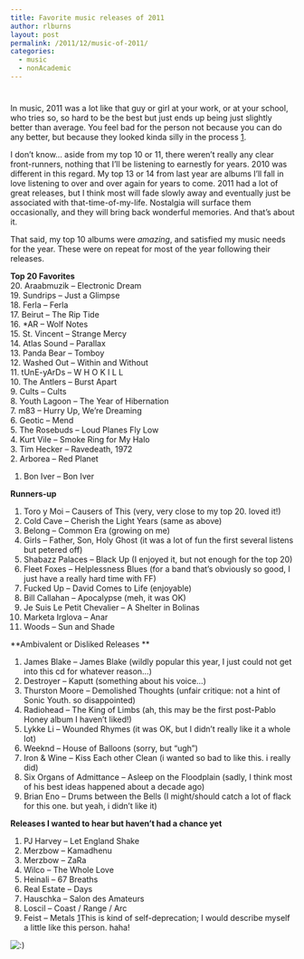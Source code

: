 ```yaml
---
title: Favorite music releases of 2011
author: rlburns
layout: post
permalink: /2011/12/music-of-2011/
categories:
  - music
  - nonAcademic
---
```

# 

In music, 2011 was a lot like that guy or girl at your work, or at your school, who tries so, so hard to be the best but just ends up being just slightly better than average. You feel bad for the person not because you can do any better, but because they looked kinda silly in the process [1]. 

I don’t know… aside from my top 10 or 11, there weren’t really any clear front-runners, nothing that I’ll be listening to earnestly for years. 2010 was different in this regard. My top 13 or 14 from last year are albums I’ll fall in love listening to over and over again for years to come. 2011 had a lot of great releases, but I think most will fade slowly away and eventually just be associated with that-time-of-my-life. Nostalgia will surface them occasionally, and they will bring back wonderful memories. And that’s about it.

That said, my top 10 albums were *amazing*, and satisfied my music needs for the year. These were on repeat for most of the year following their releases. 

**Top 20 Favorites**  
20. Araabmuzik – Electronic Dream  
19. Sundrips – Just a Glimpse  
18. Ferla – Ferla  
17. Beirut – The Rip Tide  
16. *AR – Wolf Notes  
15. St. Vincent – Strange Mercy  
14. Atlas Sound – Parallax  
13. Panda Bear – Tomboy  
12. Washed Out – Within and Without  
11. tUnE-yArDs – W H O K I L L  
10. The Antlers – Burst Apart  
9. Cults – Cults  
8. Youth Lagoon – The Year of Hibernation  
7. m83 – Hurry Up, We’re Dreaming  
6. Geotic – Mend  
5. The Rosebuds – Loud Planes Fly Low  
4. Kurt Vile – Smoke Ring for My Halo  
3. Tim Hecker – Ravedeath, 1972  
2. Arborea – Red Planet  
1. Bon Iver – Bon Iver

**Runners-up**  
1. Toro y Moi – Causers of This (very, very close to my top 20. loved it!)  
2. Cold Cave – Cherish the Light Years (same as above)  
3. Belong – Common Era (growing on me)  
4. Girls – Father, Son, Holy Ghost (it was a lot of fun the first several listens but petered off)  
5. Shabazz Palaces – Black Up (I enjoyed it, but not enough for the top 20)  
6. Fleet Foxes – Helplessness Blues (for a band that’s obviously so good, I just have a really hard time with FF)  
7. Fucked Up – David Comes to Life (enjoyable)  
8. Bill Callahan – Apocalypse (meh, it was OK)  
9. Je Suis Le Petit Chevalier – A Shelter in Bolinas  
10. Marketa Irglova – Anar  
11. Woods – Sun and Shade

**Ambivalent or Disliked Releases **  
1. James Blake – James Blake (wildly popular this year, I just could not get into this cd for whatever reason…)  
2. Destroyer – Kaputt (something about his voice…)  
3. Thurston Moore – Demolished Thoughts (unfair critique: not a hint of Sonic Youth. so disappointed)  
4. Radiohead – The King of Limbs (ah, this may be the first post-Pablo Honey album I haven’t liked!)  
5. Lykke Li – Wounded Rhymes (it was OK, but I didn’t really like it a whole lot)  
6. Weeknd – House of Balloons (sorry, but “ugh”)  
7. Iron & Wine – Kiss Each other Clean (i wanted so bad to like this. i really did)  
8. Six Organs of Admittance – Asleep on the Floodplain (sadly, I think most of his best ideas happened about a decade ago)  
9. Brian Eno – Drums between the Bells (I might/should catch a lot of flack for this one. but yeah, i didn’t like it)

**Releases I wanted to hear but haven’t had a chance yet**  
1. PJ Harvey – Let England Shake  
2. Merzbow – Kamadhenu  
3. Merzbow – ZaRa  
4. Wilco – The Whole Love  
5. Heinali – 67 Breaths  
6. Real Estate – Days  
7. Hauschka – Salon des Amateurs  
8. Loscil – Coast / Range / Arc  
9. Feist – Metals [1]This is kind of self-deprecation; I would describe myself a little like this person. haha! 

![:)][1] 

 [1]: localhost:7878/wordpress/wp-includes/images/smilies/icon_smile.gif